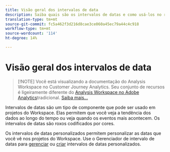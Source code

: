 ```yaml
---
title: Visão geral dos intervalos de data
description: Saiba quais são os intervalos de datas e como usá-los no relatórios.
translation-type: tm+mt
source-git-commit: fc5a462f3d216d8cae3ce060a45ec79a44c4c918
workflow-type: tm+mt
source-wordcount: '114'
ht-degree: 14%

---
```



# Visão geral dos intervalos de data

>[!NOTE] Você está visualizando a documentação do Analysis Workspace no Customer Journey Analytics. Seu conjunto de recursos é ligeiramente diferente do [Analysis Workspace no Adobe Analytics](https://docs.adobe.com/content/help/pt-BR/analytics/analyze/analysis-workspace/home.html)tradicional. [Saiba mais...](/help/getting-started/cja-aa.md)

Intervalos de datas são um tipo de componente que pode ser usado em projetos do Workspace. Elas permitem que você veja a tendência dos dados ao longo do tempo ou veja quando os eventos mais acontecem. Os intervalos de datas são roxos codificados por cores.

Os intervalos de datas personalizados permitem personalizar as datas que você vê nos projetos do Workspace. Use o Gerenciador de intervalo de datas para [gerenciar](manage.md) ou [criar](create.md) intervalos de datas personalizados.
